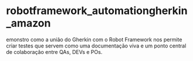 # robotframework_automationgherkin_amazon
emonstro como a união do Gherkin com o Robot Framework nos permite criar testes que servem como uma documentação viva e um ponto central de colaboração entre QAs, DEVs e POs.
